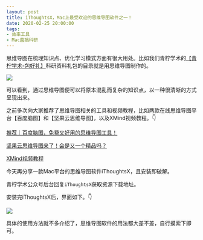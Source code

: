 ```yaml
---
layout: post
title: iThoughtsX，Mac上最受欢迎的思维导图软件之一！
date: 2020-02-25 20:00:00
tags: 
- 效率工具
- Mac菌搞科研
---
```


思维导图在梳理知识点、优化学习模式方面有很大用处。比如我们青柠学术的[【青柠学术-包好礼】](https://mp.weixin.qq.com/s/beO1_krj33KoPo_40K6BCw)科研资料礼包的目录就是用思维导图制作的。

![](https://tva1.sinaimg.cn/large/0082zybply1gc8ql30ku8j30u02ut7j8.jpg)

可以看到，通过思维导图便可以将原本混乱而复杂的知识点，以一种很清晰的方式呈现出来。

之前多次向大家推荐了思维导图相关的工具和视频教程，比如两款在线思维导图平台【百度脑图】和【坚果云思维导图】，以及XMind视频教程。👇

[推荐｜百度脑图，免费又好用的思维导图工具！](https://mp.weixin.qq.com/s/wIpYjhpKkJqIrwVoL4RTyg)

[坚果云思维导图来了！会是又一个精品吗？](https://mp.weixin.qq.com/s/ltURKGcnkHe8-woSSuQBTg)

[XMind视频教程](https://mp.weixin.qq.com/s/J2SRwKA01RYo3jzow9Rzsw)

今天再分享一款Mac平台的思维导图软件iThoughtsX，且安装即破解。

青柠学术公众号后台回复`iThoughtsX`获取资源下载地址。

安装完iThoughtsX后，界面如下。👇

![](https://tva1.sinaimg.cn/large/0082zybply1gc8qrg4rybj31740q8djc.jpg)

具体的使用方法就不多介绍了，思维导图软件的用法都大差不差，自行摸索下即可。

